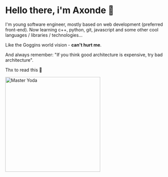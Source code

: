 # Hello there, i'm Axonde 🌊

I'm young software engineer, mostly based on web development (preferred front-end). Now learning c++, python, git, javascript and some other cool languages / libraries / technologies...

Like the Goggins world vision - **can't hurt me**.

And always remember: "If you think good architecture is expensive, try bad architecture".

Thx to read this 🙂

<img
  src="https://github.com/axonde/axonde/blob/6d718b2f6d2cc2fa6f656faae3ccf41538813e58/img/master-yoda.png" 
  width=300px
  alt="Master Yoda"
/>
